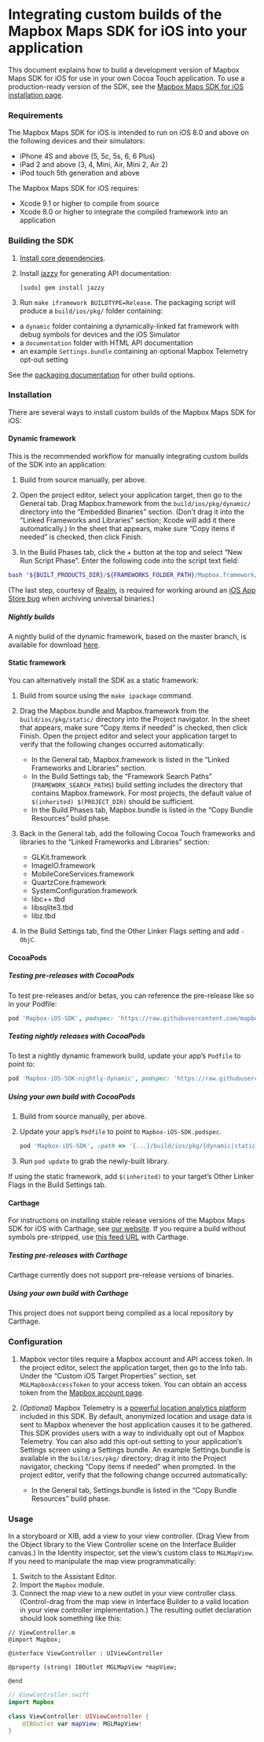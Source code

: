 # Integrating custom builds of the Mapbox Maps SDK for iOS into your application

This document explains how to build a development version of Mapbox Maps SDK for iOS for use in your own Cocoa Touch application. To use a production-ready version of the SDK, see the [Mapbox Maps SDK for iOS installation page](https://www.mapbox.com/install/ios/).

### Requirements

The Mapbox Maps SDK for iOS is intended to run on iOS 8.0 and above on the following devices and their simulators:

* iPhone 4S and above (5, 5c, 5s, 6, 6 Plus)
* iPad 2 and above (3, 4, Mini, Air, Mini 2, Air 2)
* iPod touch 5th generation and above

The Mapbox Maps SDK for iOS requires:

* Xcode 9.1 or higher to compile from source
* Xcode 8.0 or higher to integrate the compiled framework into an application

### Building the SDK

1. [Install core dependencies](../../INSTALL.md).

1. Install [jazzy](https://github.com/realm/jazzy) for generating API documentation:

   ```
   [sudo] gem install jazzy
   ```

1. Run `make iframework BUILDTYPE=Release`. The packaging script will produce a `build/ios/pkg/` folder containing:
  - a `dynamic` folder containing a dynamically-linked fat framework with debug symbols for devices and the iOS Simulator
  - a `documentation` folder with HTML API documentation
  - an example `Settings.bundle` containing an optional Mapbox Telemetry opt-out setting

See the [packaging documentation](DEVELOPING.md#packaging-builds) for other build options.

### Installation

There are several ways to install custom builds of the Mapbox Maps SDK for iOS:

#### Dynamic framework

This is the recommended workflow for manually integrating custom builds of the SDK into an application:

1. Build from source manually, per above.

1. Open the project editor, select your application target, then go to the General tab. Drag Mapbox.framework from the `build/ios/pkg/dynamic/` directory into the “Embedded Binaries” section. (Don’t drag it into the “Linked Frameworks and Libraries” section; Xcode will add it there automatically.) In the sheet that appears, make sure “Copy items if needed” is checked, then click Finish.

1. In the Build Phases tab, click the + button at the top and select “New Run Script Phase”. Enter the following code into the script text field:

```bash
bash "${BUILT_PRODUCTS_DIR}/${FRAMEWORKS_FOLDER_PATH}/Mapbox.framework/strip-frameworks.sh"
```

(The last step, courtesy of [Realm](https://github.com/realm/realm-cocoa/), is required for working around an [iOS App Store bug](http://www.openradar.me/radar?id=6409498411401216) when archiving universal binaries.)

##### Nightly builds

A nightly build of the dynamic framework, based on the master branch, is available for download [here](https://mapbox.s3.amazonaws.com/mapbox-gl-native/ios/builds/mapbox-ios-sdk-nightly-dynamic.zip).

#### Static framework

You can alternatively install the SDK as a static framework:

1. Build from source using the `make ipackage` command.

1. Drag the Mapbox.bundle and Mapbox.framework from the `build/ios/pkg/static/` directory into the Project navigator. In the sheet that appears, make sure “Copy items if needed” is checked, then click Finish. Open the project editor and select your application target to verify that the following changes occurred automatically:

   - In the General tab, Mapbox.framework is listed in the “Linked Frameworks and Libraries” section.
   - In the Build Settings tab, the “Framework Search Paths” (`FRAMEWORK_SEARCH_PATHS`) build setting includes the directory that contains Mapbox.framework. For most projects, the default value of `$(inherited) $(PROJECT_DIR)` should be sufficient.
   - In the Build Phases tab, Mapbox.bundle is listed in the “Copy Bundle Resources” build phase.

1. Back in the General tab, add the following Cocoa Touch frameworks and libraries to the “Linked Frameworks and Libraries” section:

   - GLKit.framework
   - ImageIO.framework
   - MobileCoreServices.framework
   - QuartzCore.framework
   - SystemConfiguration.framework
   - libc++.tbd
   - libsqlite3.tbd
   - libz.tbd

1. In the Build Settings tab, find the Other Linker Flags setting and add `-ObjC`.

#### CocoaPods

##### Testing pre-releases with CocoaPods

To test pre-releases and/or betas, you can reference the pre-release like so in your Podfile:

```rb
pod 'Mapbox-iOS-SDK', podspec: 'https://raw.githubusercontent.com/mapbox/mapbox-gl-native/<insert branch or tag>/platform/ios/Mapbox-iOS-SDK.podspec'
```

##### Testing nightly releases with CocoaPods

To test a nightly dynamic framework build, update your app’s `Podfile` to point to:

```rb
pod 'Mapbox-iOS-SDK-nightly-dynamic', podspec: 'https://raw.githubusercontent.com/mapbox/mapbox-gl-native/master/platform/ios/Mapbox-iOS-SDK-nightly-dynamic.podspec'
```

##### Using your own build with CocoaPods

1. Build from source manually, per above.

1. Update your app’s `Podfile` to point to `Mapbox-iOS-SDK.podspec`.

    ```rb
    pod 'Mapbox-iOS-SDK', :path => '{...}/build/ios/pkg/{dynamic|static}/Mapbox-iOS-SDK.podspec'
    ```

1. Run `pod update` to grab the newly-built library.

If using the static framework, add `$(inherited)` to your target’s Other Linker Flags in the Build Settings tab.

#### Carthage

For instructions on installing stable release versions of the Mapbox Maps SDK for iOS with Carthage, see [our website](https://www.mapbox.com/install/ios/carthage/). If you require a build without symbols pre-stripped, use [this feed URL](https://www.mapbox.com/ios-sdk/Mapbox-iOS-SDK-symbols.json) with Carthage.

##### Testing pre-releases with Carthage

Carthage currently does not support pre-release versions of binaries.

##### Using your own build with Carthage

This project does not support being compiled as a local repository by Carthage.

### Configuration

1. Mapbox vector tiles require a Mapbox account and API access token. In the project editor, select the application target, then go to the Info tab. Under the “Custom iOS Target Properties” section, set `MGLMapboxAccessToken` to your access token. You can obtain an access token from the [Mapbox account page](https://www.mapbox.com/studio/account/tokens/).

1. _(Optional)_ Mapbox Telemetry is a [powerful location analytics platform](https://www.mapbox.com/telemetry/) included in this SDK. By default, anonymized location and usage data is sent to Mapbox whenever the host application causes it to be gathered. This SDK provides users with a way to individually opt out of Mapbox Telemetry. You can also add this opt-out setting to your application’s Settings screen using a Settings bundle. An example Settings.bundle is available in the `build/ios/pkg/` directory; drag it into the Project navigator, checking “Copy items if needed” when prompted. In the project editor, verify that the following change occurred automatically:

   - In the General tab, Settings.bundle is listed in the “Copy Bundle Resources” build phase.

### Usage

In a storyboard or XIB, add a view to your view controller. (Drag View from the Object library to the View Controller scene on the Interface Builder canvas.) In the Identity inspector, set the view’s custom class to `MGLMapView`. If you need to manipulate the map view programmatically:

1. Switch to the Assistant Editor.
1. Import the `Mapbox` module.
1. Connect the map view to a new outlet in your view controller class. (Control-drag from the map view in Interface Builder to a valid location in your view controller implementation.) The resulting outlet declaration should look something like this:

```objc
// ViewController.m
@import Mapbox;

@interface ViewController : UIViewController

@property (strong) IBOutlet MGLMapView *mapView;

@end
```

```swift
// ViewController.swift
import Mapbox

class ViewController: UIViewController {
    @IBOutlet var mapView: MGLMapView!
}
```
